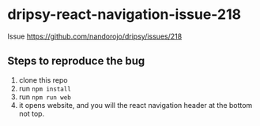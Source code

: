# dripsy-react-navigation-issue-218

Issue https://github.com/nandorojo/dripsy/issues/218

## Steps to reproduce the bug
1. clone this repo
2. run `npm install`
3. run `npm run web`
4. it opens website, and you will the react navigation header at the bottom not top.
